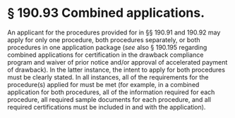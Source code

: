 # § 190.93   Combined applications.

An applicant for the procedures provided for in §§ 190.91 and 190.92 may apply for only one procedure, both procedures separately, or both procedures in one application package (*see* also § 190.195 regarding combined applications for certification in the drawback compliance program and waiver of prior notice and/or approval of accelerated payment of drawback). In the latter instance, the intent to apply for both procedures must be clearly stated. In all instances, all of the requirements for the procedure(s) applied for must be met (for example, in a combined application for both procedures, all of the information required for each procedure, all required sample documents for each procedure, and all required certifications must be included in and with the application).




